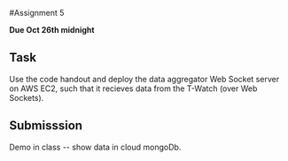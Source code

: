#Assignment 5

**Due Oct 26th midnight**

## Task
Use the code handout and deploy the data aggregator Web Socket server on AWS EC2,
such that it recieves data from the T-Watch (over Web Sockets).

## Submisssion

Demo in class -- show data in cloud mongoDb.

